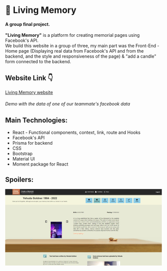 # 📖 Living Memory
#### A group final project.<br />
<b>"Living Memory"</b> is a platform for creating memorial pages using Facebook's API.<br />
We build this website in a group of three, my main part was the Front-End -<br />
Home page (Displaying real data from Facebook's API and from the backend, and the style and responsiveness of the page) & "add a candle" form connected to the backend.
<br />

## Website Link :point_down:
[Living Memory website](https://living-memory.xyz:8443/10158842065863652/) <br />

###### Demo with the data of one of our teammate's facebook data

## Main Technologies:
- React - Functional components, context, link, route and Hooks
- Facebook's API
- Prisma for backend
- CSS
- Bootstrap
- Material UI
- Moment package for React

## Spoilers:
  ![Website screenshot](./Screenshot.png)

